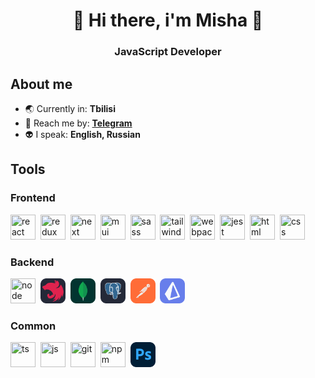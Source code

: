 <div align='center'>
  <h1>
    👋 Hi there, i'm Misha 👋
  </h1>
  <h3>
    JavaScript Developer 
  </h3>
</div>

## About me

- :earth_asia: Currently in: **Tbilisi**
- :satellite: Reach me by: **[Telegram](https://t.me/muwa1337)**
- :alien: I speak: **English, Russian**

## Tools

### Frontend

<img src="https://cdn.jsdelivr.net/gh/devicons/devicon/icons/react/react-original.svg" title="react" width="40" height="40"/>&nbsp;
<img src="https://cdn.jsdelivr.net/gh/devicons/devicon@latest/icons/redux/redux-original.svg" title="redux" width="40" height="40"/>&nbsp;
<img src="https://github.com/marwin1991/profile-technology-icons/assets/136815194/5f8c622c-c217-4649-b0a9-7e0ee24bd704" title="next" width="40" height="40"/>&nbsp;
<img src="https://skillicons.dev/icons?i=materialui" title="mui" width="40" height="40"/>&nbsp;
<img src="https://skillicons.dev/icons?i=sass" title="sass" width="40" height="40"/>&nbsp;
<img src="https://skillicons.dev/icons?i=tailwind" title="tailwind" width="40" height="40"/>&nbsp;
<img src="https://cdn.jsdelivr.net/gh/devicons/devicon@latest/icons/webpack/webpack-original.svg" title="webpack" width="40" height="40"/>&nbsp;
<img src="https://user-images.githubusercontent.com/25181517/187955005-f4ca6f1a-e727-497b-b81b-93fb9726268e.png" title="jest" width="40" height="40"/>&nbsp;
<img src="https://cdn.jsdelivr.net/gh/devicons/devicon/icons/html5/html5-original.svg" title="html" width="40" height="40"/>&nbsp;
<img src="https://cdn.jsdelivr.net/gh/devicons/devicon/icons/css3/css3-original.svg" title="css" width="40" height="40"/>&nbsp;

### Backend

<img src="https://cdn.jsdelivr.net/gh/devicons/devicon/icons/nodejs/nodejs-original.svg" title="node" width="40" height="40"/>&nbsp;
<img src="https://github.com/tandpfun/skill-icons/raw/main/icons/NestJS-Dark.svg" title="nestjs" width="40" height="40"/>&nbsp;
<img src="https://github.com/tandpfun/skill-icons/blob/main/icons/MongoDB.svg" title="mongodb" width="40" height="40"/>&nbsp;
<img src="https://github.com/tandpfun/skill-icons/raw/main/icons/PostgreSQL-Dark.svg" title="postgre" width="40" height="40"/>&nbsp;
<img src="https://github.com/tandpfun/skill-icons/raw/main/icons/Postman.svg" title="postman" width="40" height="40"/>&nbsp;
<img src="https://github.com/tandpfun/skill-icons/raw/main/icons/Prisma.svg" title="prisma" width="40" height="40"/>&nbsp;

### Common

<img src="https://skillicons.dev/icons?i=ts" title="ts" width="40" height="40"/>&nbsp;
<img src="https://cdn.jsdelivr.net/gh/devicons/devicon/icons/javascript/javascript-original.svg" title="js" width="40" height="40"/>&nbsp;
<img src="https://cdn.jsdelivr.net/gh/devicons/devicon/icons/git/git-plain.svg" title="git" width="40" height="40"/>&nbsp;
<img src="https://cdn.jsdelivr.net/gh/devicons/devicon/icons/npm/npm-original-wordmark.svg" title="npm" width="40" height="40"/>&nbsp;
<img src="https://github.com/tandpfun/skill-icons/blob/main/icons/Photoshop.svg" title="ps" width="40" height="40"/>&nbsp;
